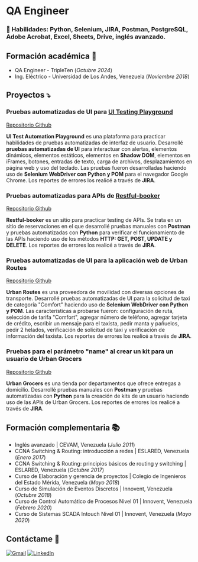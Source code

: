 # QA Engineer

### 🔧 Habilidades: Python, Selenium, JIRA, Postman, PostgreSQL, Adobe Acrobat, Excel, Sheets, Drive, inglés avanzado.

## Formación académica 📖
- QA Engineer - TripleTen (_Octubre 2024_)
- Ing. Eléctrico - Universidad de Los Andes, Venezuela (_Noviembre 2018_)

## Proyectos ⤵️

### Pruebas automatizadas de UI para [UI Testing Playground](http://uitestingplayground.com/)
[Repositorio Github](https://github.com/ibrarondon/Pruebas-automatizadas-para-UITestingPlayground)

**UI Test Automation Playground** es una plataforma para practicar habilidades de pruebas automatizadas de interfaz de usuario. Desarrollé **pruebas automatizadas de UI** para interactuar con alertas, elementos dinámicos, elementos estáticos, elementos en **Shadow DOM**, elementos en iFrames, botones, entradas de texto, carga de archivos, desplazamientos en página web y uso del teclado. Las pruebas fueron desarrolladas haciendo uso de **Selenium WebDriver con Python y POM** para el navegador Google Chrome. Los reportes de errores los realicé a través de **JIRA**.

### Pruebas automatizadas para APIs de [Restful-booker](https://restful-booker.herokuapp.com/apidoc/index.html)
[Repositorio Github](https://github.com/ibrarondon/Pruebas-automatizadas-para-APIs-de-Restful-booker)

**Restful-booker** es un sitio para practicar testing de APIs. Se trata en un sitio de reservaciones en el que desarrollé pruebas manuales con **Postman** y pruebas automatizadas con **Python** para verificar el funcionamiento de las APIs haciendo uso de los métodos **HTTP: GET, POST, UPDATE y DELETE**. Los reportes de errores los realicé a través de **JIRA**.

### Pruebas automatizadas de UI para la aplicación web de Urban Routes
[Repositorio Github](https://github.com/ibrarondon/Pruebas-de-UI-para-Urban-Routes)

**Urban Routes** es una proveedora de movilidad con diversas opciones de transporte. Desarrollé pruebas automatizadas de UI para la solicitud de taxi de categoría "Comfort" haciendo uso de **Selenium WebDriver con Python y POM**. Las características a probarse fueron: configuración de ruta, selección de tarifa "Comfort", agregar número de teléfono, agregar tarjeta de crédito, escribir un mensaje para el taxista, pedir manta y pañuelos, pedir 2 helados, verificación de solicitud de taxi y verificación de información del taxista. Los reportes de errores los realicé a través de **JIRA**.

### Pruebas para el parámetro "name" al crear un kit para un usuario de Urban Grocers
[Repositorio Github](https://github.com/ibrarondon/Pruebas-para-crear-un-kit-Urban-Grocers)

**Urban Grocers** es una tienda por departamentos que ofrece entregas a domicilio. Desarrollé pruebas manuales con **Postman** y pruebas automatizadas con **Python** para la creación de kits de un usuario haciendo uso de las APIs de Urban Grocers. Los reportes de errores los realicé a través de **JIRA**.


## Formación complementaria 📚
- Inglés avanzado | CEVAM, Venezuela (_Julio 2011_)
- CCNA Switching & Routing: introducción a redes | ESLARED, Venezuela (_Enero 2017_)
- CCNA Switching & Routing: principios básicos de routing y switching | ESLARED, Venezuela (_Octubre 2017_)
- Curso de Elaboración y gerencia de proyectos | Colegio de Ingenieros del Estado Mérida, Venezuela (_Mayo 2018_)
- Curso de Simulación de Eventos Discretos | Innovent, Venezuela (_Octubre 2018_)
- Curso de Control Automático de Procesos Nivel 01 | Innovent, Venezuela (_Febrero 2020_)
- Curso de Sistemas SCADA Intouch Nivel 01 | Innovent, Venezuela (_Mayo 2020_)

## Contáctame 📨
[![Gmail](https://img.shields.io/badge/Gmail-D14836?style=for-the-badge&logo=gmail&logoColor=white)](mailto:ibrarondon@gmail.com)
[![LinkedIn](https://img.shields.io/badge/linkedin-%230077B5.svg?style=for-the-badge&logo=linkedin&logoColor=white)](https://www.linkedin.com/in/ibrarondon/)
